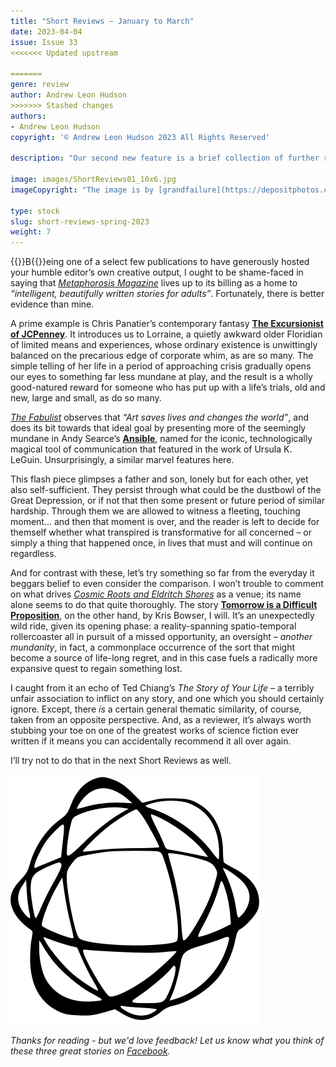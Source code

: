 ```yaml
---
title: "Short Reviews – January to March"
date: 2023-04-04
issue: Issue 33
<<<<<<< Updated upstream

=======
genre: review
author: Andrew Leon Hudson
>>>>>>> Stashed changes
authors:
- Andrew Leon Hudson
copyright: '© Andrew Leon Hudson 2023 All Rights Reserved'

description: "Our second new feature is a brief collection of further reading recommendations. There are many good magazines out there publishing a lot of great short stories, and it’s far too easy for little gems of both categories to go overlooked. Therefore, in each issue we would like to nominate a trio of recent pieces from around the web that you’ll find well worth sampling."

image: images/ShortReviews01_10x6.jpg
imageCopyright: "The image is by [grandfailure](https://depositphotos.com/368748152/stock-photo-man-standing-mysterious-library-digital.html) via DepositPhotos.com."

type: stock
slug: short-reviews-spring-2023
weight: 7
---
```


{{<glyph>}}B{{</glyph>}}eing one of a select few publications to have generously hosted your humble editor’s own creative output, I ought to be shame-faced in saying that [*Metaphorosis Magazine*](https://magazine.metaphorosis.com/) lives up to its billing as a home to *“intelligent, beautifully written stories for adults”*. Fortunately, there is better evidence than mine.

A prime example is Chris Panatier’s contemporary fantasy [**The Excursionist of JCPenney**](https://magazine.metaphorosis.com/story/2023/the-excursionist-of-jcpenney-chris-panatier/). It introduces us to Lorraine, a quietly awkward older Floridian of limited means and experiences, whose ordinary existence is unwittingly balanced on the precarious edge of corporate whim, as are so many. The simple telling of her life in a period of approaching crisis gradually opens our eyes to something far less mundane at play, and the result is a wholly good-natured reward for someone who has put up with a life’s trials, old and new, large and small, as do so many.

[*The Fabulist*](https://fabulistmagazine.com/) observes that *“Art saves lives and changes the world”*, and does its bit towards that ideal goal by presenting more of the seemingly mundane in Andy Searce’s [**Ansible**](https://fabulistmagazine.com/ansible/), named for the iconic, technologically magical tool of communication that featured in the work of Ursula K. LeGuin. Unsurprisingly, a similar marvel features here.

This flash piece glimpses a father and son, lonely but for each other, yet also self-sufficient. They persist through what could be the dustbowl of the Great Depression, or if not that then some present or future period of similar hardship. Through them we are allowed to witness a fleeting, touching moment… and then that moment is over, and the reader is left to decide for themself whether what transpired is transformative for all concerned – or simply a thing that happened once, in lives that must and will continue on regardless.

And for contrast with these, let’s try something so far from the everyday it beggars belief to even consider the comparison. I won’t trouble to comment on what drives [*Cosmic Roots and Eldritch Shores*](https://cosmicrootsandeldritchshores.com/) as a venue; its name alone seems to do that quite thoroughly. The story [**Tomorrow is a Difficult Proposition**](https://cosmicrootsandeldritchshores.com/fiction-all/science-fiction/tomorrow-is-a-difficult-proposition/), on the other hand, by Kris Bowser, I will. It’s an unexpectedly wild ride, given its opening phase: a reality-spanning spatio-temporal rollercoaster all in pursuit of a missed opportunity, an oversight – *another mundanity*, in fact, a commonplace occurrence of the sort that might become a source of life-long regret, and in this case fuels a radically more expansive quest to regain something lost.

I caught from it an echo of Ted Chiang’s *The Story of Your Life* – a terribly unfair association to inflict on any story, and one which you should certainly ignore. Except, there *is* a certain general thematic similarity, of course, taken from an opposite perspective. And, as a reviewer, it’s always worth stubbing your toe on one of the greatest works of science fiction ever written if it means you can accidentally recommend it all over again.

I’ll try not to do that in the next Short Reviews as well.

![Orbit-lrg](images/Orbit.svg)

*Thanks for reading - but we'd love feedback! Let us know what you think of these three great stories on [Facebook](https://www.facebook.com/MythaxisMagazine/posts/744234274376228).*
